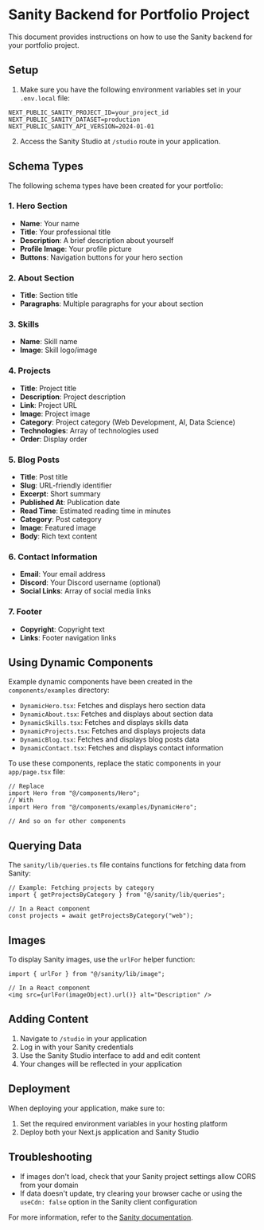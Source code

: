 # Sanity Backend for Portfolio Project

This document provides instructions on how to use the Sanity backend for your portfolio project.

## Setup

1. Make sure you have the following environment variables set in your `.env.local` file:

```
NEXT_PUBLIC_SANITY_PROJECT_ID=your_project_id
NEXT_PUBLIC_SANITY_DATASET=production
NEXT_PUBLIC_SANITY_API_VERSION=2024-01-01
```

2. Access the Sanity Studio at `/studio` route in your application.

## Schema Types

The following schema types have been created for your portfolio:

### 1. Hero Section
- **Name**: Your name
- **Title**: Your professional title
- **Description**: A brief description about yourself
- **Profile Image**: Your profile picture
- **Buttons**: Navigation buttons for your hero section

### 2. About Section
- **Title**: Section title
- **Paragraphs**: Multiple paragraphs for your about section

### 3. Skills
- **Name**: Skill name
- **Image**: Skill logo/image

### 4. Projects
- **Title**: Project title
- **Description**: Project description
- **Link**: Project URL
- **Image**: Project image
- **Category**: Project category (Web Development, AI, Data Science)
- **Technologies**: Array of technologies used
- **Order**: Display order

### 5. Blog Posts
- **Title**: Post title
- **Slug**: URL-friendly identifier
- **Excerpt**: Short summary
- **Published At**: Publication date
- **Read Time**: Estimated reading time in minutes
- **Category**: Post category
- **Image**: Featured image
- **Body**: Rich text content

### 6. Contact Information
- **Email**: Your email address
- **Discord**: Your Discord username (optional)
- **Social Links**: Array of social media links

### 7. Footer
- **Copyright**: Copyright text
- **Links**: Footer navigation links

## Using Dynamic Components

Example dynamic components have been created in the `components/examples` directory:

- `DynamicHero.tsx`: Fetches and displays hero section data
- `DynamicAbout.tsx`: Fetches and displays about section data
- `DynamicSkills.tsx`: Fetches and displays skills data
- `DynamicProjects.tsx`: Fetches and displays projects data
- `DynamicBlog.tsx`: Fetches and displays blog posts data
- `DynamicContact.tsx`: Fetches and displays contact information

To use these components, replace the static components in your `app/page.tsx` file:

```tsx
// Replace
import Hero from "@/components/Hero";
// With
import Hero from "@/components/examples/DynamicHero";

// And so on for other components
```

## Querying Data

The `sanity/lib/queries.ts` file contains functions for fetching data from Sanity:

```tsx
// Example: Fetching projects by category
import { getProjectsByCategory } from "@/sanity/lib/queries";

// In a React component
const projects = await getProjectsByCategory("web");
```

## Images

To display Sanity images, use the `urlFor` helper function:

```tsx
import { urlFor } from "@/sanity/lib/image";

// In a React component
<img src={urlFor(imageObject).url()} alt="Description" />
```

## Adding Content

1. Navigate to `/studio` in your application
2. Log in with your Sanity credentials
3. Use the Sanity Studio interface to add and edit content
4. Your changes will be reflected in your application

## Deployment

When deploying your application, make sure to:

1. Set the required environment variables in your hosting platform
2. Deploy both your Next.js application and Sanity Studio

## Troubleshooting

- If images don't load, check that your Sanity project settings allow CORS from your domain
- If data doesn't update, try clearing your browser cache or using the `useCdn: false` option in the Sanity client configuration

For more information, refer to the [Sanity documentation](https://www.sanity.io/docs).
